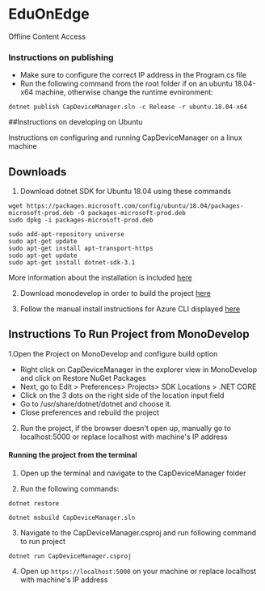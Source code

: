 # EduOnEdge
Offline Content Access

### Instructions on publishing
 * Make sure to configure the correct IP address in the Program.cs file
 * Run the following command from the root folder if on an ubuntu 18.04-x64 machine,
    otherwise change the runtime evnironment:

 ```dotnet publish CapDeviceManager.sln -c Release -r ubuntu.18.04-x64```

##Instructions on developing on Ubuntu

Instructions on configuring and running CapDeviceManager on a linux machine 

## Downloads

1. Download dotnet SDK for Ubuntu 18.04 using these commands 

```
wget https://packages.microsoft.com/config/ubuntu/18.04/packages-microsoft-prod.deb -O packages-microsoft-prod.deb
sudo dpkg -i packages-microsoft-prod.deb
```


```
sudo add-apt-repository universe
sudo apt-get update
sudo apt-get install apt-transport-https
sudo apt-get update
sudo apt-get install dotnet-sdk-3.1 
```
More information about the installation is included [here](https://docs.microsoft.com/en-us/dotnet/core/install/linux-package-manager-ubuntu-1804)

2. Download monodevelop in order to build the project [here](https://www.monodevelop.com/download/#fndtn-download-lin)

3. Follow the manual install instructions for Azure CLI displayed [here](https://docs.microsoft.com/en-us/cli/azure/install-azure-cli-apt?view=azure-cli-latest#manual-install-instructions)

## Instructions To Run Project from MonoDevelop

1.Open the Project on MonoDevelop and configure build option
  * Right click on CapDeviceManager in the explorer view in MonoDevelop and click on Restore NuGet Packages
  * Next, go to Edit > Preferences> Projects> SDK Locations > .NET CORE
  * Click on the 3 dots on the right side of the location input field
  * Go to /usr/share/dotnet/dotnet and choose it.
  * Close preferences and rebuild the project

2. Run the project, if the browser doesn't open up, manually go to localhost:5000 or replace localhost with machine's IP address

#### Running the project from the terminal 
1. Open up the terminal and navigate to the CapDeviceManager folder

2. Run the following commands: 

```
dotnet restore

dotnet msbuild CapDeviceManager.sln
```
3. Navigate to the CapDeviceManager.csproj and run following command to run project

```
dotnet run CapDeviceManager.csproj
```

4. Open up `https://localhost:5000` on your machine or replace localhost with machine's IP address